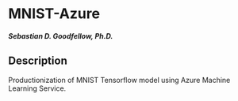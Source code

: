 # MNIST-Azure
##### Sebastian D. Goodfellow, Ph.D.

## Description
Productionization of MNIST Tensorflow model using Azure Machine Learning Service.
